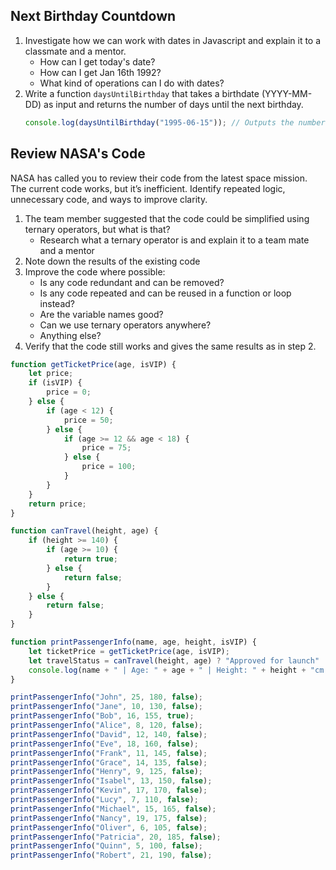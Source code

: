 


<!-- More advanced tasks -->





## Next Birthday Countdown
1. Investigate how we can work with dates in Javascript and explain it to a classmate and a mentor.
   * How can I get today's date?
   * How can I get Jan 16th 1992?
   * What kind of operations can I do with dates?
2. Write a function `daysUntilBirthday` that takes a birthdate (YYYY-MM-DD) as input and returns the number of days until the next birthday.
    ```js
    console.log(daysUntilBirthday("1995-06-15")); // Outputs the number of days until June 15 next occurrence
    ```


## Review NASA's Code
NASA has called you to review their code from the latest space mission. The current code works, but it’s inefficient. Identify repeated logic, unnecessary code, and ways to improve clarity.
1. The team member suggested that the code could be simplified using ternary operators, but what is that? 
   * Research what a ternary operator is and explain it to a team mate and a mentor
2. Note down the results of the existing code
3. Improve the code where possible:
   * Is any code redundant and can be removed?
   * Is any code repeated and can be reused in a function or loop instead?
   * Are the variable names good?
   * Can we use ternary operators anywhere?
   * Anything else?
4. Verify that the code still works and gives the same results as in step 2.
```js
function getTicketPrice(age, isVIP) {
    let price;
    if (isVIP) {
        price = 0;
    } else {
        if (age < 12) {
            price = 50;
        } else {
            if (age >= 12 && age < 18) {
                price = 75;
            } else {
                price = 100;
            }
        }
    }
    return price;
}

function canTravel(height, age) {
    if (height >= 140) {
        if (age >= 10) {
            return true;
        } else {
            return false;
        }
    } else {
        return false;
    }
}

function printPassengerInfo(name, age, height, isVIP) {
    let ticketPrice = getTicketPrice(age, isVIP);
    let travelStatus = canTravel(height, age) ? "Approved for launch" : "Not eligible for space travel";
    console.log(name + " | Age: " + age + " | Height: " + height + "cm | Ticket Price: $" + ticketPrice + " | Travel Status: " + travelStatus);
}

printPassengerInfo("John", 25, 180, false);
printPassengerInfo("Jane", 10, 130, false);
printPassengerInfo("Bob", 16, 155, true);
printPassengerInfo("Alice", 8, 120, false);
printPassengerInfo("David", 12, 140, false);
printPassengerInfo("Eve", 18, 160, false);
printPassengerInfo("Frank", 11, 145, false);
printPassengerInfo("Grace", 14, 135, false);
printPassengerInfo("Henry", 9, 125, false);
printPassengerInfo("Isabel", 13, 150, false);
printPassengerInfo("Kevin", 17, 170, false);
printPassengerInfo("Lucy", 7, 110, false);
printPassengerInfo("Michael", 15, 165, false);
printPassengerInfo("Nancy", 19, 175, false);
printPassengerInfo("Oliver", 6, 105, false);
printPassengerInfo("Patricia", 20, 185, false);
printPassengerInfo("Quinn", 5, 100, false);
printPassengerInfo("Robert", 21, 190, false);
```

